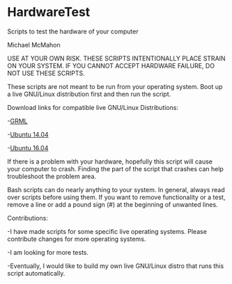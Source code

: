 # HardwareTest
Scripts to test the hardware of your computer

Michael McMahon

USE AT YOUR OWN RISK.  THESE SCRIPTS INTENTIONALLY PLACE STRAIN ON YOUR SYSTEM.  IF YOU CANNOT ACCEPT HARDWARE FAILURE, DO NOT USE THESE SCRIPTS.

These scripts are not meant to be run from your operating system.  Boot up a live GNU/Linux distribution first and then run the script.

Download links for compatible live GNU/Linux Distributions:

 -<a href="https://grml.org/download/">GRML</a>
 
 -<a href="http://releases.ubuntu.com/14.04/">Ubuntu 14.04</a>
 
 -<a href="http://releases.ubuntu.com/16.04/">Ubuntu 16.04</a>

If there is a problem with your hardware, hopefully this script will cause your computer to crash.  Finding the part of the script that crashes can help troubleshoot the problem area.

Bash scripts can do nearly anything to your system.  In general, always read over scripts before using them.  If you want to remove functionality or a test, remove a line or add a pound sign (#) at the beginning of unwanted lines.

Contributions:

-I have made scripts for some specific live operating systems.  Please contribute changes for more operating systems.

-I am looking for more tests.

-Eventually, I would like to build my own live GNU/Linux distro that runs this script automatically.
